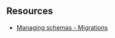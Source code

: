 ## Resources
- [Managing schemas - Migrations](https://docs.microsoft.com/en-us/ef/core/managing-schemas/migrations/?tabs=dotnet-core-cli)